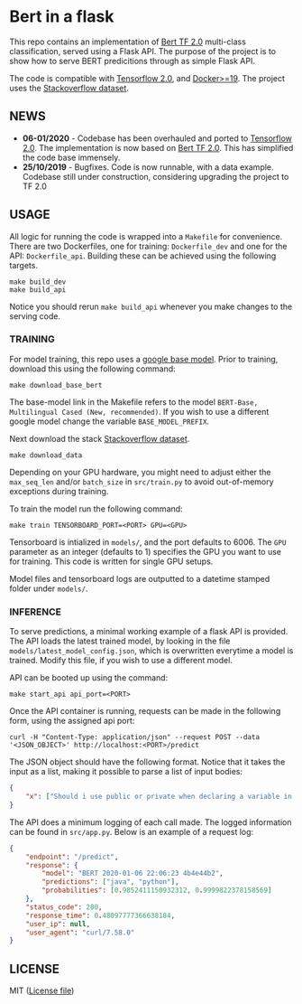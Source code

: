 # Bert in a flask
This repo contains an implementation of [Bert TF 2.0](https://github.com/kpe/bert-for-tf2) multi-class classification, served using a Flask API. The purpose of the project is to show how to serve BERT predicitions through as simple Flask API.

The code is compatible with [Tensorflow 2.0](https://www.tensorflow.org/versions/r2.0/api_docs/python/tf), and [Docker>=19](https://docs.docker.com/). The project uses the [Stackoverflow dataset](https://storage.googleapis.com/tensorflow-workshop-examples/stack-overflow-data.csv).
## NEWS
* **06-01/2020** - Codebase has been overhauled and ported to [Tensorflow 2.0](https://www.tensorflow.org/versions/r2.0/api_docs/python/tf). The implementation is now based on [Bert TF 2.0](https://github.com/kpe/bert-for-tf2). This has simplified the code base immensely. 
* **25/10/2019** - Bugfixes. Code is now runnable, with a data example. Codebase still under construction, considering upgrading the project to TF 2.0
## USAGE
All logic for running the code is wrapped into a `Makefile` for convenience. There are two Dockerfiles, one for training: `Dockerfile_dev` and one for the API: `Dockerfile_api`. Building these can be achieved using the following targets.
```Make
make build_dev
make build_api
```
Notice you should rerun `make build_api` whenever you make changes to the serving code.
### TRAINING
For model training, this repo uses a [google base model](https://github.com/google-research/bert). Prior to training, download this using the following command:
```
make download_base_bert
``` 
The base-model link in the Makefile refers to the model `BERT-Base, Multilingual Cased (New, recommended)`. If you wish to use a different google model change the variable `BASE_MODEL_PREFIX`. 

Next download the stack [Stackoverflow dataset](https://storage.googleapis.com/tensorflow-workshop-examples/stack-overflow-data.csv).

```
make download_data
```
Depending on your GPU hardware, you might need to adjust either the `max_seq_len` and/or `batch_size` in `src/train.py` to avoid out-of-memory exceptions during training.

To train the model run the following command:
```
make train TENSORBOARD_PORT=<PORT> GPU=<GPU>
```
Tensorboard is intialized in `models/`, and the port defaults to 6006. The `GPU` parameter as an integer (defaults to 1) specifies the GPU you want to use for training. This code is written for single GPU setups.

Model files and tensorboard logs are outputted to a datetime stamped folder under `models/`.
### INFERENCE
To serve predictions, a minimal working example of a flask API is provided. 
The API loads the latest trained model, by looking in the file `models/latest_model_config.json`, which is overwritten everytime a model is trained. Modify this file, if you wish to use a different model. 

API can be booted up using the command:
```
make start_api api_port=<PORT>
```

Once the API container is running, requests can be made in the following form, using the assigned api port:
```
curl -H "Content-Type: application/json" --request POST --data '<JSON_OBJECT>' http://localhost:<PORT>/predict
```
The JSON object should have the following format. Notice that it takes the input as a list, making it possible to parse a list of input bodies:
```json
{
    "x": ["Should i use public or private when declaring a variable in a class?", "I    get ImportError everytime i try to import a module in my  main.py script"]
}
```
The API does a minimum logging of each call made. The logged information can be found in `src/app.py`. Below is an example of a request log:
```json
{
    "endpoint": "/predict", 
    "response": {   
        "model": "BERT 2020-01-06 22:06:23 4b4e44b2", 
        "predictions": ["java", "python"], 
        "probabilities": [0.9852411150932312, 0.9999822378158569]
    }, 
    "status_code": 200, 
    "response_time": 0.48097777366638184, 
    "user_ip": null, 
    "user_agent": "curl/7.58.0"
}
```
## LICENSE
MIT ([License file](LICENSE))